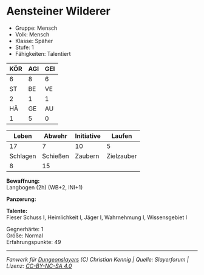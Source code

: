 # Aensteiner Wilderer  
- Gruppe: Mensch  
- Volk: Mensch  
- Klasse: Späher  
- Stufe: 1  
- Fähigkeiten: Talentiert  


| KÖR | AGI | GEI |  
| --- | --- | --- |  
| 6   | 8   | 6   |
| ST  | BE  | VE  |  
| 2   | 1   | 1   |
| HÄ  | GE  | AU  |  
| 1   | 5   | 0   |


| Leben    | Abwehr   | Initiative | Laufen     |
| -------- | -------- | ---------- | ---------- |
| 17       | 7        | 10         | 5          |
| Schlagen | Schießen | Zaubern    | Zielzauber |
| 8        | 15       |            |            |

**Bewaffnung:**  
Langbogen (2h) (WB+2, INI+1)

**Panzerung:**  


**Talente:**  
Fieser Schuss I, Heimlichkeit I, Jäger I, Wahrnehmung I, Wissensgebiet I

Gegnerhärte: 1  
Größe: Normal  
Erfahrungspunkte: 49  



___
*Fanwerk für [Dungeonslayers](https://www.dungeonslayers.net/) (C) Christian Kennig | Quelle: Slayerforum | Lizenz: [CC-BY-NC-SA 4.0](https://creativecommons.org/licenses/by-nc-sa/4.0/deed.de)*